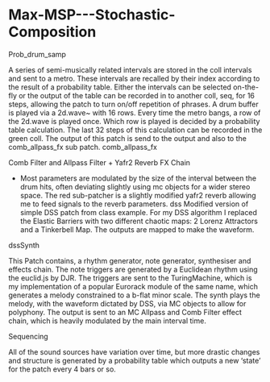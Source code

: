 # Max-MSP---Stochastic-Composition

Prob_drum_samp


A series of semi-musically related intervals are stored in the coll intervals and sent to a metro. These intervals are recalled by their index according to the result of a probability table. Either the intervals can be selected on-the-fly or the output of the table can be recorded in to another coll, seq, for 16 steps, allowing the patch to turn on/off repetition of phrases. A drum buffer is played via a 2d.wave~ with 16 rows. Every time the metro bangs, a row of the 2d.wave is played once. Which row is played is decided by a probability table calculation. The last 32 steps of this calculation can be recorded in the green coll.
The output of this patch is send to the output and also to the comb_allpass_fx sub patch.
comb_allpass_fx


Comb Filter and Allpass Filter + Yafr2 Reverb FX Chain


- Most parameters are modulated by the size of the interval between the drum hits, often deviating slightly using mc objects for a wider stereo space. The red sub-patcher is a slightly modified yafr2 reverb allowing me to feed signals to the reverb parameters.
dss
Modified version of simple DSS patch from class example.
For my DSS algorithm I replaced the Elastic Barriers with two different chaotic maps: 2 Lorenz Attractors and a Tinkerbell Map. The outputs are mapped to make the waveform.


dssSynth


This Patch contains, a rhythm generator, note generator, synthesiser and effects chain. The note triggers are generated by a Euclidean rhythm using the euclid.js by DJR. The triggers are sent to the TuringMachine, which is my implementation of a popular Eurorack module of the same name, which generates a melody constrained to a b-flat minor scale. The synth plays the melody, with the waveform dictated by DSS, via MC objects to allow for polyphony. The output is sent to an MC Allpass and Comb Filter effect chain, which is heavily modulated by the main interval time.


Sequencing


All of the sound sources have variation over time, but more drastic changes and structure is generated by a probability table which outputs a new ‘state’ for the patch every 4 bars or so.
